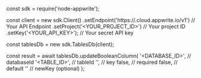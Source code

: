 const sdk = require('node-appwrite');

const client = new sdk.Client()
    .setEndpoint('https://<REGION>.cloud.appwrite.io/v1') // Your API Endpoint
    .setProject('<YOUR_PROJECT_ID>') // Your project ID
    .setKey('<YOUR_API_KEY>'); // Your secret API key

const tablesDb = new sdk.TablesDb(client);

const result = await tablesDb.updateBooleanColumn(
    '<DATABASE_ID>', // databaseId
    '<TABLE_ID>', // tableId
    '', // key
    false, // required
    false, // default
    '' // newKey (optional)
);
